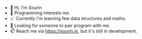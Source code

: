 - 👋 Hi, I’m Sourin
- 🧡 Programming interests me.
- 📈 Currently I'm learning few data structures and maths.
- 🤲 Looking for someone to pair program with me.
- 📫 Reach me via https://sourin.in, but it's still in development.
 
<!---
sourinsarkar/sourinsarkar is a ✨ special ✨ repository because its `README.md` (this file) appears on your GitHub profile.
You can click the Preview link to take a look at your changes.
--->
